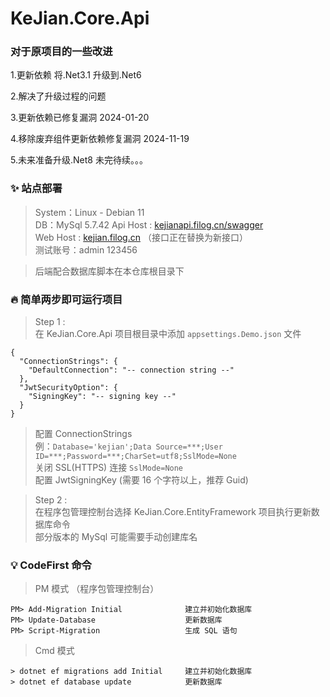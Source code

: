 ﻿# KeJian.Core.Api

### 对于原项目的一些改进
1.更新依赖 将.Net3.1 升级到.Net6

2.解决了升级过程的问题

3.更新依赖已修复漏洞 2024-01-20

4.移除废弃组件更新依赖修复漏洞 2024-11-19

5.未来准备升级.Net8 未完待续。。。
### ✨ 站点部署
> System：Linux - Debian 11   
> DB：MySql 5.7.42
> Api Host : [kejianapi.filog.cn/swagger](xxxxxx)  
> Web Host : [kejian.filog.cn](xxxxxxxx) （接口正在替换为新接口）  
> 测试账号：admin 123456  

> 后端配合数据库脚本在本仓库根目录下

### 🔥 简单两步即可运行项目
> Step 1 :   
> 在 KeJian.Core.Api 项目根目录中添加 `appsettings.Demo.json` 文件   
``` 
{
  "ConnectionStrings": {
    "DefaultConnection": "-- connection string --"
  },
  "JwtSecurityOption": {
    "SigningKey": "-- signing key --"
  }
}
```
> 配置 ConnectionStrings   
> 例：`Database='kejian';Data Source=***;User ID=***;Password=***;CharSet=utf8;SslMode=None`   
> 关闭 SSL(HTTPS) 连接 `SslMode=None`    
> 配置 JwtSigningKey (需要 16 个字符以上，推荐 Guid)

> Step 2 :   
> 在程序包管理控制台选择 KeJian.Core.EntityFramework 项目执行更新数据库命令  
> 部分版本的 MySql 可能需要手动创建库名  

### 💡 CodeFirst 命令
> PM 模式 （程序包管理控制台）
```
PM> Add-Migration Initial              建立并初始化数据库
PM> Update-Database                    更新数据库
PM> Script-Migration                   生成 SQL 语句
```
> Cmd 模式
```
> dotnet ef migrations add Initial     建立并初始化数据库
> dotnet ef database update            更新数据库
```
